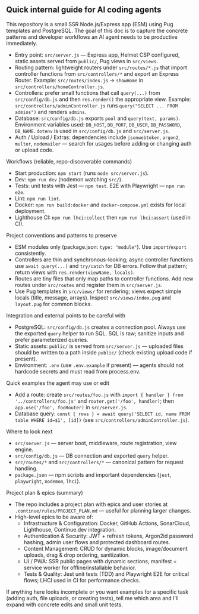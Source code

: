 ## Quick internal guide for AI coding agents

This repository is a small SSR Node.js/Express app (ESM) using Pug templates and PostgreSQL. The goal of this doc is to capture the concrete patterns and developer workflows an AI agent needs to be productive immediately.

- Entry point: `src/server.js` — Express app, Helmet CSP configured, static assets served from `public/`, Pug views in `src/views`.
- Routing pattern: lightweight routers under `src/routes/*.js` that import controller functions from `src/controllers/*` and export an Express Router. Example: `src/routes/index.js` -> `showHome` in `src/controllers/homeController.js`.
- Controllers: prefer small functions that call `query(...)` from `src/config/db.js` and then `res.render()` the appropriate view. Example: `src/controllers/adminController.js` runs `query("SELECT ... FROM admins")` and renders `admins`.
- Database: `src/config/db.js` exports `pool` and `query(text, params)`. Environment variables used: `DB_HOST`, `DB_PORT`, `DB_USER`, `DB_PASSWORD`, `DB_NAME`. `dotenv` is used in `src/config/db.js` and `src/server.js`.
- Auth / Upload / Extras: dependencies include `jsonwebtoken`, `argon2`, `multer`, `nodemailer` — search for usages before adding or changing auth or upload code.

Workflows (reliable, repo-discoverable commands)

- Start production: `npm start` (runs `node src/server.js`).
- Dev: `npm run dev` (nodemon watching `src/`).
- Tests: unit tests with Jest — `npm test`. E2E with Playwright — `npm run e2e`.
- Lint: `npm run lint`.
- Docker: `npm run build:docker` and `docker-compose.yml` exists for local deployment.
- Lighthouse CI: `npm run lhci:collect` then `npm run lhci:assert` (used in CI).

Project conventions and patterns to preserve

- ESM modules only (package.json: `type: "module"`). Use `import`/`export` consistently.
- Controllers are thin and synchronous-looking; async controller functions use `await query(...)` and `try/catch` for DB errors. Follow that pattern; return views with `res.render(viewName, locals)`.
- Routes are tiny files that only map paths to controller functions. Add new routes under `src/routes` and register them in `src/server.js`.
- Use Pug templates in `src/views/` for rendering; views expect simple locals (title, message, arrays). Inspect `src/views/index.pug` and `layout.pug` for common blocks.

Integration and external points to be careful with

- PostgreSQL: `src/config/db.js` creates a connection pool. Always use the exported `query` helper to run SQL. SQL is raw; sanitize inputs and prefer parameterized queries.
- Static assets: `public/` is served from `src/server.js` — uploaded files should be written to a path inside `public/` (check existing upload code if present).
- Environment: `.env` (use `.env.example` if present) — agents should not hardcode secrets and must read from process.env.

Quick examples the agent may use or edit

- Add a route: create `src/routes/foo.js` with `import { handler } from '../controllers/foo.js'` and `router.get('/foo', handler)`; then `app.use('/foo', fooRouter)` in `src/server.js`.
- Database query: `const { rows } = await query('SELECT id, name FROM table WHERE id=$1', [id])` (see `src/controllers/adminController.js`).

Where to look next

- `src/server.js` — server boot, middleware, route registration, view engine.
- `src/config/db.js` — DB connection and exported `query` helper.
- `src/routes/*` and `src/controllers/*` — canonical pattern for request handling.
- `package.json` — npm scripts and important dependencies (`jest`, `playwright`, `nodemon`, `lhci`).

Project plan & epics (summary)

- The repo includes a project plan with epics and user stories at `.continue/rules/PROJECT_PLAN.md` — useful for planning larger changes.
- High-level epics to be aware of:
	- Infrastructure & Configuration: Docker, GitHub Actions, SonarCloud, Lighthouse, Continue.dev integration.
	- Authentication & Security: JWT + refresh tokens, Argon2id password hashing, admin user flows and protected dashboard routes.
	- Content Management: CRUD for dynamic blocks, image/document uploads, drag & drop ordering, sanitization.
	- UI / PWA: SSR public pages with dynamic sections, manifest + service worker for offline/installable behavior.
	- Tests & Quality: Jest unit tests (TDD) and Playwright E2E for critical flows; LHCI used in CI for performance checks.

If anything here looks incomplete or you want examples for a specific task (adding auth, file uploads, or creating tests), tell me which area and I'll expand with concrete edits and small unit tests.
